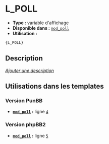 # L_POLL
* __Type :__ variable d'affichage
* __Disponible dans :__ [`mod_poll`](../tpl/var/mod_poll.md#readme)
* __Utilisation :__

```html
{L_POLL}
```

## Description
[*Ajouter une description*](https://fa-tvars.appspot.com/var/L_POLL)

## Utilisations dans les templates

### Version PunBB
* __[`mod_poll`](../tpl/var/mod_poll.md#readme) :__ ligne [`4`](../tpl/src/punbb/mod_poll.tpl#L4)

### Version phpBB2
* __[`mod_poll`](../tpl/var/mod_poll.md#readme) :__ ligne [`5`](../tpl/src/subsilver/mod_poll.tpl#L5)